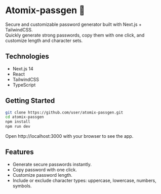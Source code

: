 # Atomix-passgen 🔑

Secure and customizable password generator built with Next.js + TailwindCSS.  
Quickly generate strong passwords, copy them with one click, and customize length and character sets.

## Technologies

- Next.js 14
- React
- TailwindCSS
- TypeScript

## Getting Started

```bash
git clone https://github.com/user/atomix-passgen.git
cd atomix-passgen
npm install
npm run dev
```

Open http://localhost:3000 with your browser to see the app.

## Features

- Generate secure passwords instantly.
- Copy password with one click.
- Customize password length.
- Include or exclude character types: uppercase, lowercase, numbers, symbols.
